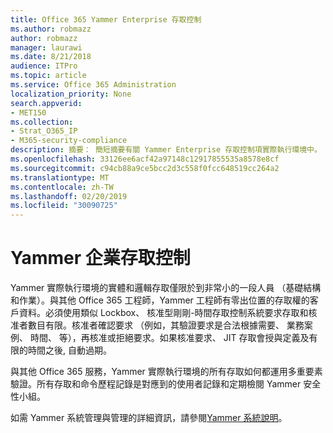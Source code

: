 ```yaml
---
title: Office 365 Yammer Enterprise 存取控制
ms.author: robmazz
author: robmazz
manager: laurawi
ms.date: 8/21/2018
audience: ITPro
ms.topic: article
ms.service: Office 365 Administration
localization_priority: None
search.appverid:
- MET150
ms.collection:
- Strat_O365_IP
- M365-security-compliance
description: 摘要： 簡短摘要有關 Yammer Enterprise 存取控制項實際執行環境中。
ms.openlocfilehash: 33126ee6acf42a97148c12917855535a8578e8cf
ms.sourcegitcommit: c94cb88a9ce5bcc2d3c558f0fcc648519cc264a2
ms.translationtype: MT
ms.contentlocale: zh-TW
ms.lasthandoff: 02/20/2019
ms.locfileid: "30090725"
---
```

# <a name="yammer-enterprise-access-controls"></a>Yammer 企業存取控制 

Yammer 實際執行環境的實體和邏輯存取僅限於到非常小的一段人員 （基礎結構和作業）。與其他 Office 365 工程師，Yammer 工程師有零出位置的存取權的客戶資料。必須使用類似 Lockbox、 核准型剛剛-時間存取控制系統要求存取和核准者數目有限。核准者確認要求 （例如，其驗證要求是合法根據需要、 業務案例、 時間、 等），再核准或拒絕要求。如果核准要求、 JIT 存取會授與定義及有限的時間之後, 自動過期。 

與其他 Office 365 服務，Yammer 實際執行環境的所有存取如何都運用多重要素驗證。所有存取和命令歷程記錄是對應到的使用者記錄和定期檢閱 Yammer 安全性小組。

如需 Yammer 系統管理與管理的詳細資訊，請參閱[Yammer 系統說明](https://support.office.com/article/yammer-–-admin-help-e1464355-1f97-49ac-b2aa-dd320b179dbe?ui=en-US&rs=en-US&ad=US)。